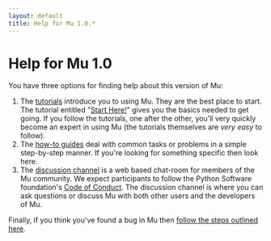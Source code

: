 ```yaml
---
layout: default
title: Help for Mu 1.0.*
---
```


# Help for Mu 1.0

You have three options for finding help about this version of Mu:

1. The [tutorials](/en/tutorials) introduce you to using Mu. 
  They are the best place to start. The tutorial entitled
  "[Start Here!](/en/tutorials/1.0/start)" gives you the basics needed to get
  going. If you follow the tutorials, one after the other, you'll very quickly
  become an expert in using Mu (the tutorials themselves are *very easy* to
  follow).
2. The [how-to guides](/en/howto/) deal with common tasks or problems in a
  simple step-by-step manner. If you're looking for something specific then
  look here.
3. The [discussion channel](/en/discuss) is a web based chat-room for members
  of the Mu community. We expect participants to follow the Python Software
  foundation's [Code of Conduct](https://www.python.org/psf/codeofconduct/).
  The discussion channel is where you can ask questions or discuss Mu with
  both other users and the developers of Mu.

Finally, if you think you've found a bug in Mu then [follow the steps outlined here](/en/howto/bugs).
